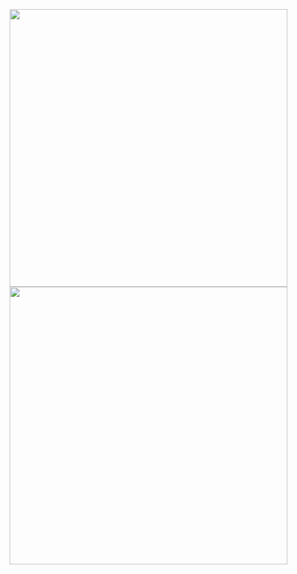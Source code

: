 
<div align="center">
  <img align="center" src="https://user-images.githubusercontent.com/93714892/156921760-090f93b3-c387-4629-9faf-60ed13bd6cc5.png" width="500px"/>
</div>

<div align="center">
  <img src="https://user-images.githubusercontent.com/93714892/156921833-4155b473-df03-41f7-8c88-f0fdc49baea7.png" width="500px"/>
</div>


